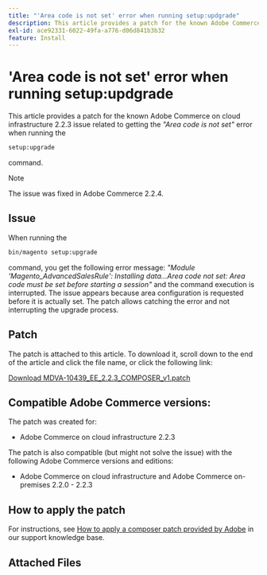 ```yaml
---
title: "'Area code is not set' error when running setup:updgrade"
description: This article provides a patch for the known Adobe Commerce on cloud infrastructure 2.2.3 issue related to getting the *"Area code is not set"* error when running the
exl-id: ace92331-6022-49fa-a776-d06d841b3b32
feature: Install
---
```

# 'Area code is not set' error when running setup:updgrade

This article provides a patch for the known Adobe Commerce on cloud infrastructure 2.2.3 issue related to getting the *"Area code is not set"* error when running the

```bash
setup:upgrade
```

command.

>[!NOTE]
>
>The issue was fixed in Adobe Commerce 2.2.4.

## Issue

When running the

```bash
bin/magento setup:upgrade
```

command, you get the following error message: *"Module 'Magento\_AdvancedSalesRule': Installing data...Area code not set: Area code must be set before starting a session"* and the command execution is interrupted. The issue appears because area configuration is requested before it is actually set. The patch allows catching the error and not interrupting the upgrade process.

## Patch

The patch is attached to this article. To download it, scroll down to the end of the article and click the file name, or click the following link:

 [Download MDVA-10439\_EE\_2.2.3\_COMPOSER\_v1.patch](assets/MDVA-10439_EE_2.2.3_COMPOSER_v1.patch.zip)

## Compatible Adobe Commerce versions:

The patch was created for:

* Adobe Commerce on cloud infrastructure 2.2.3

The patch is also compatible (but might not solve the issue) with the following Adobe Commerce versions and editions:

* Adobe Commerce on cloud infrastructure and Adobe Commerce on-premises 2.2.0 - 2.2.3

## How to apply the patch

For instructions, see [How to apply a composer patch provided by Adobe](/help/how-to/general/how-to-apply-a-composer-patch-provided-by-magento.md) in our support knowledge base.

## Attached Files
